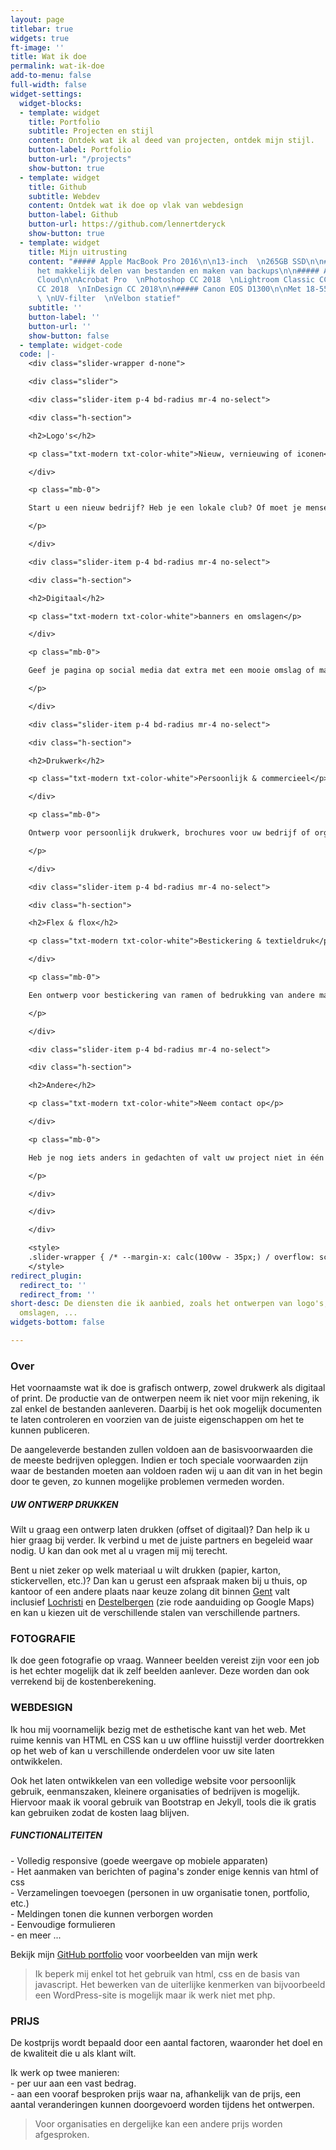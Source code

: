 ```yaml
---
layout: page
titlebar: true
widgets: true
ft-image: ''
title: Wat ik doe
permalink: wat-ik-doe
add-to-menu: false
full-width: false
widget-settings:
  widget-blocks:
  - template: widget
    title: Portfolio
    subtitle: Projecten en stijl
    content: Ontdek wat ik al deed van projecten, ontdek mijn stijl.
    button-label: Portfolio
    button-url: "/projects"
    show-button: true
  - template: widget
    title: Github
    subtitle: Webdev
    content: Ontdek wat ik doe op vlak van webdesign
    button-label: Github
    button-url: https://github.com/lennertderyck
    show-button: true
  - template: widget
    title: Mijn uitrusting
    content: "##### Apple MacBook Pro 2016\n\n13-inch  \n265GB SSD\n\n##### Stack cloud-platform\n\nVoor
      het makkelijk delen van bestanden en maken van backups\n\n##### Adobe Creative
      Cloud\n\nAcrobat Pro  \nPhotoshop CC 2018  \nLightroom Classic CC 2018  \nIllustrator
      CC 2018  \nInDesign CC 2018\n\n##### Canon EOS D1300\n\nMet 18-55mm IS II lens
      \ \nUV-filter  \nVelbon statief"
    subtitle: ''
    button-label: ''
    button-url: ''
    show-button: false
  - template: widget-code
  code: |-
    <div class="slider-wrapper d-none">

    <div class="slider">

    <div class="slider-item p-4 bd-radius mr-4 no-select">

    <div class="h-section">

    <h2>Logo's</h2>

    <p class="txt-modern txt-color-white">Nieuw, vernieuwing of iconen</p>

    </div>

    <p class="mb-0">

    Start u een nieuw bedrijf? Heb je een lokale club? Of moet je mensen wegwijs maken in een gebouw?

    </p>

    </div>

    <div class="slider-item p-4 bd-radius mr-4 no-select">

    <div class="h-section">

    <h2>Digitaal</h2>

    <p class="txt-modern txt-color-white">banners en omslagen</p>

    </div>

    <p class="mb-0">

    Geef je pagina op social media dat extra met een mooie omslag of maak online reclame.

    </p>

    </div>

    <div class="slider-item p-4 bd-radius mr-4 no-select">

    <div class="h-section">

    <h2>Drukwerk</h2>

    <p class="txt-modern txt-color-white">Persoonlijk & commercieel</p>

    </div>

    <p class="mb-0">

    Ontwerp voor persoonlijk drukwerk, brochures voor uw bedrijf of organisatie of affiches en posters

    </p>

    </div>

    <div class="slider-item p-4 bd-radius mr-4 no-select">

    <div class="h-section">

    <h2>Flex & flox</h2>

    <p class="txt-modern txt-color-white">Bestickering & textieldruk</p>

    </div>

    <p class="mb-0">

    Een ontwerp voor bestickering van ramen of bedrukking van andere materialen

    </p>

    </div>

    <div class="slider-item p-4 bd-radius mr-4 no-select">

    <div class="h-section">

    <h2>Andere</h2>

    <p class="txt-modern txt-color-white">Neem contact op</p>

    </div>

    <p class="mb-0">

    Heb je nog iets anders in gedachten of valt uw project niet in één van deze categorieën?

    </p>

    </div>

    </div>

    </div>

    <style>
    .slider-wrapper { /* --margin-x: calc(100vw - 35px;) / overflow: scroll; / margin-left: var(--margin-x); margin-right: var(--margin-x); */ margin: 0 calc(-50vw + 50%); margin-top: -35px; padding: 35px 35px; }.slider-wrapper::-webkit-scrollbar { display: none; }.slider { display: flex; flex-direction: row; width: fit-content; overflow: visible; }.slider-item { width: 370px; max-width: 370px; max-height: 350px; background-color: #006771; box-shadow: 0 3px 12px rgba(0, 0, 0, 0.55); }.slider-item * { color: white; }.slider-item:hover { box-shadow: 0 5px 24px rgba(0, 0, 0, .64); }
    </style>
redirect_plugin:
  redirect_to: ''
  redirect_from: ''
short-desc: De diensten die ik aanbied, zoals het ontwerpen van logo's, banners of
  omslagen, ...
widgets-bottom: false

---
```

### Over

Het voornaamste wat ik doe is grafisch ontwerp, zowel drukwerk als digitaal of print. De productie van de ontwerpen neem ik niet voor mijn rekening, ik zal enkel de bestanden aanleveren. Daarbij is het ook mogelijk documenten te laten controleren en voorzien van de juiste eigenschappen om het te kunnen publiceren.

De aangeleverde bestanden zullen voldoen aan de basisvoorwaarden die de meeste bedrijven opleggen. Indien er toch speciale voorwaarden zijn waar de bestanden moeten aan voldoen raden wij u aan dit van in het begin door te geven, zo kunnen mogelijke problemen vermeden worden.

##### UW ONTWERP DRUKKEN

Wilt u graag een ontwerp laten drukken (offset of digitaal)? Dan help ik u hier graag bij verder. Ik verbind u met de juiste partners en begeleid waar nodig. U kan dan ook met al u vragen mij mij terecht.

Bent u niet zeker op welk materiaal u wilt drukken (papier, karton, stickervellen, etc.)? Dan kan u gerust een afspraak maken bij u thuis, op kantoor of een andere plaats naar keuze zolang dit binnen [Gent](https://www.google.be/maps/place/Gent/@51.0839682,3.674562,11.44z/data=!4m5!3m4!1s0x47c370e1339443ad:0x40099ab2f4d5140!8m2!3d51.0543422!4d3.7174243) valt inclusief [Lochristi](https://www.google.be/maps/place/9080+Lochristi/@51.0998541,3.7847503,12z/data=!3m1!4b1!4m5!3m4!1s0x47c368569df57051:0xc417376307cd84c5!8m2!3d51.0974612!4d3.8378242) en [Destelbergen](https://www.google.be/maps/place/9070+Destelbergen/@51.037659,3.7300954,12z/data=!3m1!4b1!4m5!3m4!1s0x47c37667940d7151:0xa7d535e52c12636e!8m2!3d51.0609335!4d3.7977646) (zie rode aanduiding op Google Maps) en kan u kiezen uit de verschillende stalen van verschillende partners.

### FOTOGRAFIE

Ik doe geen fotografie op vraag. Wanneer beelden vereist zijn voor een job is het echter mogelijk dat ik zelf beelden aanlever. Deze worden dan ook verrekend bij de kostenberekening.

### WEBDESIGN

Ik hou mij voornamelijk bezig met de esthetische kant van het web. Met ruime kennis van HTML en CSS kan u uw offline huisstijl verder doortrekken op het web of kan u verschillende onderdelen voor uw site laten ontwikkelen.

Ook het laten ontwikkelen van een volledige website voor persoonlijk gebruik, eenmanszaken, kleinere organisaties of bedrijven is mogelijk. Hiervoor maak ik vooral gebruik van Bootstrap en Jekyll, tools die ik gratis kan gebruiken zodat de kosten laag blijven.

##### FUNCTIONALITEITEN

\- Volledig responsive (goede weergave op mobiele apparaten)  
\- Het aanmaken van berichten of pagina's zonder enige kennis van html of css  
\- Verzamelingen toevoegen (personen in uw organisatie tonen, portfolio, etc.)  
\- Meldingen tonen die kunnen verborgen worden  
\- Eenvoudige formulieren  
\- en meer ...

Bekijk mijn [GitHub portfolio](https://github.lennertderyck.be/) voor voorbeelden van mijn werk

> Ik beperk mij enkel tot het gebruik van html, css en de basis van javascript. Het bewerken van de uiterlijke kenmerken van bijvoorbeeld een WordPress-site is mogelijk maar ik werk niet met php.

### PRIJS

De kostprijs wordt bepaald door een aantal factoren, waaronder het doel en de kwaliteit die u als klant wilt.

Ik werk op twee manieren:  
\- per uur aan een vast bedrag.  
\- aan een vooraf besproken prijs waar na, afhankelijk van de prijs, een aantal veranderingen kunnen doorgevoerd worden tijdens het ontwerpen.

> Voor organisaties en dergelijke kan een andere prijs worden afgesproken.